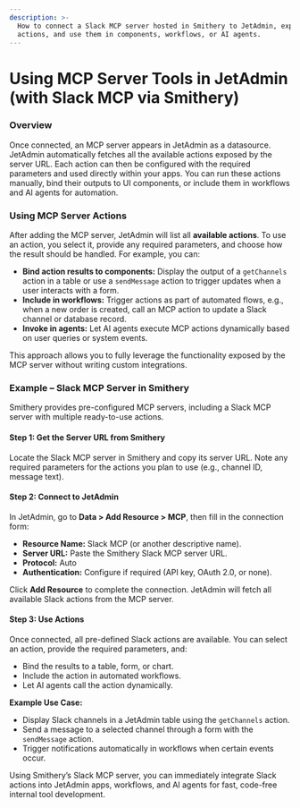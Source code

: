 ```yaml
---
description: >-
  How to connect a Slack MCP server hosted in Smithery to JetAdmin, explore its
  actions, and use them in components, workflows, or AI agents.
---
```


# Using MCP Server Tools in JetAdmin (with Slack MCP via Smithery)

### Overview

Once connected, an MCP server appears in JetAdmin as a datasource. JetAdmin automatically fetches all the available actions exposed by the server URL. Each action can then be configured with the required parameters and used directly within your apps. You can run these actions manually, bind their outputs to UI components, or include them in workflows and AI agents for automation.

### Using MCP Server Actions

After adding the MCP server, JetAdmin will list all **available actions**. To use an action, you select it, provide any required parameters, and choose how the result should be handled. For example, you can:

* **Bind action results to components:** Display the output of a `getChannels` action in a table or use a `sendMessage` action to trigger updates when a user interacts with a form.
* **Include in workflows:** Trigger actions as part of automated flows, e.g., when a new order is created, call an MCP action to update a Slack channel or database record.
* **Invoke in agents:** Let AI agents execute MCP actions dynamically based on user queries or system events.

This approach allows you to fully leverage the functionality exposed by the MCP server without writing custom integrations.

### Example – Slack MCP Server in Smithery

Smithery provides pre-configured MCP servers, including a Slack MCP server with multiple ready-to-use actions.

#### Step 1: Get the Server URL from Smithery

Locate the Slack MCP server in Smithery and copy its server URL. Note any required parameters for the actions you plan to use (e.g., channel ID, message text).

#### Step 2: Connect to JetAdmin

In JetAdmin, go to **Data > Add Resource > MCP**, then fill in the connection form:

* **Resource Name:** Slack MCP (or another descriptive name).
* **Server URL:** Paste the Smithery Slack MCP server URL.
* **Protocol:** Auto
* **Authentication:** Configure if required (API key, OAuth 2.0, or none).

Click **Add Resource** to complete the connection. JetAdmin will fetch all available Slack actions from the MCP server.

#### Step 3: Use Actions

Once connected, all pre-defined Slack actions are available. You can select an action, provide the required parameters, and:

* Bind the results to a table, form, or chart.
* Include the action in automated workflows.
* Let AI agents call the action dynamically.

**Example Use Case:**

* Display Slack channels in a JetAdmin table using the `getChannels` action.
* Send a message to a selected channel through a form with the `sendMessage` action.
* Trigger notifications automatically in workflows when certain events occur.

Using Smithery’s Slack MCP server, you can immediately integrate Slack actions into JetAdmin apps, workflows, and AI agents for fast, code-free internal tool development.

